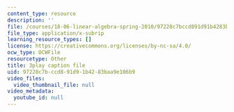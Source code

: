 ```yaml
---
content_type: resource
description: ''
file: /courses/18-06-linear-algebra-spring-2010/97228c7bccd891d91b4283baa9e106b9_8o5Cmfpeo6g.srt
file_type: application/x-subrip
learning_resource_types: []
license: https://creativecommons.org/licenses/by-nc-sa/4.0/
ocw_type: OCWFile
resourcetype: Other
title: 3play caption file
uid: 97228c7b-ccd8-91d9-1b42-83baa9e106b9
video_files:
  video_thumbnail_file: null
video_metadata:
  youtube_id: null
---
```


